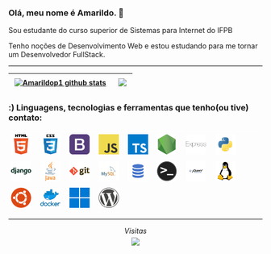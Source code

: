 ### Olá, meu nome é Amarildo. 👋
Sou estudante do curso superior de Sistemas para Internet do IFPB

Tenho noções de Desenvolvimento Web e estou estudando para me tornar um Desenvolvedor FullStack.

<!-- 
Linguagens, tecnologias e ferramentas que tenho(ou tive) contato: HTML5, CSS3, Bootstrap, JavaScript, Python, Django, SQL, Java, Git e GitHub, Visual Studio Code, Linux Ubuntu. 
-->

<!--
**Amarildop1/Amarildop1** is a ✨ _special_ ✨ repository because its `README.md` (this file) appears on your GitHub profile.

Here are some ideas to get you started:

- 🔭 I’m currently working on ...
- 🌱 I’m currently learning ...
- 👯 I’m looking to collaborate on ...
- 🤔 I’m looking for help with ...
- 💬 Ask me about ...
- 📫 How to reach me: ...
- 😄 Pronouns: ...
- ⚡ Fun fact: ...
-->

<hr style="background-color: black">

| <a href="https://github.com/Amarildop1/github-readme-stats"><img align="center" src="https://github-readme-stats.vercel.app/api?username=Amarildop1&show_icons=true&theme=dark&hide_border=true" alt="Amarildop1 github stats" /></a> | <a href="https://github.com/Amarildop1/github-readme-stats"><img align="center" src="https://github-readme-stats.vercel.app/api/top-langs/?username=Amarildop1&layout=compact&theme=dark&hide_border=true" /></a> |
| ------------- | ------------- | 

<style>
  img{
    margin: 5px
  }
</style>


 ### :) Linguagens, tecnologias e ferramentas que tenho(ou tive) contato:

<hr style="background-color: white; margin: 0px;">
<img height="40" src="./imgs/html.png" alt="HTML5">&nbsp;
<img height="40" src="./imgs/css.png"alt="CSS3">&nbsp;
<img height="40" src="./imgs/bootstrap.png"alt="BootStrap">&nbsp;
<img height="40" src="./imgs/javascript.png"alt="JavaScript">&nbsp;
<img height="40" src="./imgs/typescript.png"alt="TypeScript">&nbsp;
<img height="40" src="./imgs/nodejs.png"alt="NodeJS">&nbsp;
<img height="40" src="./imgs/express.png"alt="Express">&nbsp;
<img height="40" src="./imgs/python.png"alt="Python3">&nbsp;
<img height="40" src="./imgs/django.png"alt="Django">&nbsp;
<img height="40" src="./imgs/java.png"alt="Java">&nbsp;
<img height="40" src="./imgs/git.png"alt="Git">&nbsp;
<img height="40" src="./imgs/mysql.png"alt="MySQL">&nbsp;
<img height="40" src="./imgs/sql.png"alt="SQL">&nbsp;
<img height="40" src="./imgs/terminal.png"alt="Terminal Linux">&nbsp;
<img height="40" src="./imgs/jquery.png"alt="JQuery">&nbsp;
<img height="40" src="./imgs/linux.png"alt="Linux">&nbsp;
<img height="40" src="./imgs/ubuntu.png"alt="Ubuntu">&nbsp;
<img height="40" src="./imgs/docker.png"alt="Docker">&nbsp;
<img height="40" src="./imgs/windows.png"alt="Windows">&nbsp;
<img height="40" src="./imgs/wordpress.png"alt="Wordpress">&nbsp;
<hr style="background-color: black">

<p align="center"> 
 <em>Visitas</em><br>
  <img src="https://profile-counter.glitch.me/Lrssplx/count.svg" />
</p>
